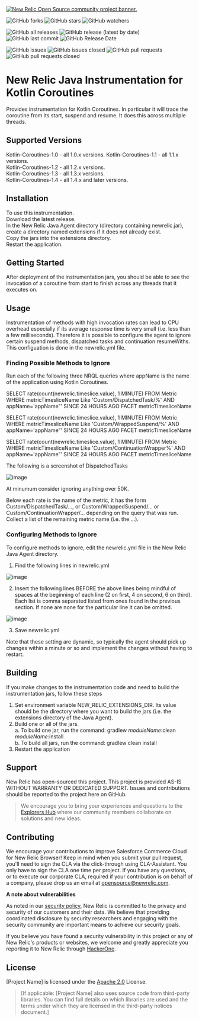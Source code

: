 <a href="https://opensource.newrelic.com/oss-category/#community-project"><picture><source media="(prefers-color-scheme: dark)" srcset="https://github.com/newrelic/opensource-website/raw/main/src/images/categories/dark/Community_Project.png"><source media="(prefers-color-scheme: light)" srcset="https://github.com/newrelic/opensource-website/raw/main/src/images/categories/Community_Project.png"><img alt="New Relic Open Source community project banner." src="https://github.com/newrelic/opensource-website/raw/main/src/images/categories/Community_Project.png"></picture></a>  
   
![GitHub forks](https://img.shields.io/github/forks/newrelic/newrelic-java-kotlin-coroutines?style=social)
![GitHub stars](https://img.shields.io/github/stars/newrelic/newrelic-java-kotlin-coroutines?style=social)
![GitHub watchers](https://img.shields.io/github/watchers/newrelic/newrelic-java-kotlin-coroutines?style=social)

![GitHub all releases](https://img.shields.io/github/downloads/newrelic/newrelic-java-kotlin-coroutines/total)
![GitHub release (latest by date)](https://img.shields.io/github/v/release/newrelic/newrelic-java-kotlin-coroutines)
![GitHub last commit](https://img.shields.io/github/last-commit/newrelic/newrelic-java-kotlin-coroutines)
![GitHub Release Date](https://img.shields.io/github/release-date/newrelic/newrelic-java-kotlin-coroutines)


![GitHub issues](https://img.shields.io/github/issues/newrelic/newrelic-java-kotlin-coroutines)
![GitHub issues closed](https://img.shields.io/github/issues-closed/newrelic/newrelic-java-kotlin-coroutines)
![GitHub pull requests](https://img.shields.io/github/issues-pr/newrelic/newrelic-java-kotlin-coroutines)
![GitHub pull requests closed](https://img.shields.io/github/issues-pr-closed/newrelic/newrelic-java-kotlin-coroutines)

# New Relic Java Instrumentation for Kotlin Coroutines

Provides instrumentation for Kotlin Coroutines.  In particular it will trace the coroutine from its start, suspend and resume.   It does this across multilple threads.

## Supported Versions

Kotlin-Coroutines-1.0 - all 1.0.x versions. 
Kotlin-Coroutines-1.1 - all 1.1.x versions.  
Kotlin-Coroutines-1.2 - all 1.2.x versions.  
Kotlin-Coroutines-1.3 - all 1.3.x versions.   
Kotlin-Coroutines-1.4 - all 1.4.x and later versions.   

## Installation
To use this instrumentation.   
Download the latest release.    
In the New Relic Java Agent directory (directory containing newrelic.jar), create a directory named extensions if it does not already exist.   
Copy the jars into the extensions directory.   
Restart the application.   

## Getting Started

After deployment of the instrumentation jars, you should be able to see the invocation of a coroutine from start to finish across any threads that it executes on.

## Usage

Instrumentation of methods with high invocation rates can lead to CPU overhead especially if its average response time is very small (i.e. less than a few milliseconds).  Therefore it is possible to configure the agent to ignore certain suspend methods, dispatched tasks and continuation resumeWiths.  This configuation is done in the newrelic.yml file.   

### Finding Possible Methods to Ignore
Run each of the following three NRQL queries where appName is the name of the application using Kotlin Coroutines.

SELECT rate(count(newrelic.timeslice.value), 1 MINUTE)  FROM Metric WHERE metricTimesliceName Like 'Custom/DispatchedTask/%' AND appName='appName”' SINCE 24 HOURS AGO FACET metricTimesliceName
   
SELECT rate(count(newrelic.timeslice.value), 1 MINUTE)  FROM Metric WHERE metricTimesliceName Like 'Custom/WrappedSuspend/%' AND appName='appName”' SINCE 24 HOURS AGO FACET metricTimesliceName
   
SELECT rate(count(newrelic.timeslice.value), 1 MINUTE)  FROM Metric WHERE metricTimesliceName Like 'Custom/ContinuationWrapper%' AND appName='appName”' SINCE 24 HOURS AGO FACET metricTimesliceName
   
The following is a screenshot of DispatchedTasks
   
![image](https://user-images.githubusercontent.com/8822859/111648374-475b1c00-87d1-11eb-8a49-8b9d9f94fcdf.png)
   
At minumum consider ignoring anything over 50K.

Below each rate is the name of the metric,  it has the form Custom/DispatchedTask/..., or Custom/WrappedSuspend/... or Custom/ContinuationWrapper/... depending on the query that was run.   Collect a list of the remaining metric name (i.e. the ...).
   
### Configuring Methods to Ignore
To configure methods to ignore, edit the newrelic.yml file in the New Relic Java Agent directory.   
1.  Find the following lines in newrelic.yml

![image](https://user-images.githubusercontent.com/8822859/111703076-257e8b00-880b-11eb-8ae9-f0961e98f907.png)
     
2. Insert the following lines BEFORE the above lines being mindful of spaces at the beginning of each line (2 on first, 4 on second, 6 on third).  Each list is comma separated listed from ones found in the previous section.  If none are none for the particular line it can be omitted.   

![image](https://user-images.githubusercontent.com/8822859/111703257-64acdc00-880b-11eb-86ae-66eb0254f618.png)
   
3. Save newrelic.yml 
   
Note that these setting are dynamic, so typically the agent should pick up changes within a minute or so and implement the changes without having to restart.


## Building

If you make changes to the instrumentation code and need to build the instrumentation jars, follow these steps
1. Set environment variable NEW_RELIC_EXTENSIONS_DIR.  Its value should be the directory where you want to build the jars (i.e. the extensions directory of the Java Agent).   
2. Build one or all of the jars.   
a. To build one jar, run the command:  gradlew _moduleName_:clean  _moduleName_:install    
b. To build all jars, run the command: gradlew clean install
3. Restart the application

## Support

New Relic has open-sourced this project. This project is provided AS-IS WITHOUT WARRANTY OR DEDICATED SUPPORT. Issues and contributions should be reported to the project here on GitHub.

>We encourage you to bring your experiences and questions to the [Explorers Hub](https://discuss.newrelic.com) where our community members collaborate on solutions and new ideas.

## Contributing

We encourage your contributions to improve Salesforce Commerce Cloud for New Relic Browser! Keep in mind when you submit your pull request, you'll need to sign the CLA via the click-through using CLA-Assistant. You only have to sign the CLA one time per project. If you have any questions, or to execute our corporate CLA, required if your contribution is on behalf of a company, please drop us an email at opensource@newrelic.com.

**A note about vulnerabilities**

As noted in our [security policy](../../security/policy), New Relic is committed to the privacy and security of our customers and their data. We believe that providing coordinated disclosure by security researchers and engaging with the security community are important means to achieve our security goals.

If you believe you have found a security vulnerability in this project or any of New Relic's products or websites, we welcome and greatly appreciate you reporting it to New Relic through [HackerOne](https://hackerone.com/newrelic).

## License

[Project Name] is licensed under the [Apache 2.0](http://apache.org/licenses/LICENSE-2.0.txt) License.

>[If applicable: [Project Name] also uses source code from third-party libraries. You can find full details on which libraries are used and the terms under which they are licensed in the third-party notices document.]
